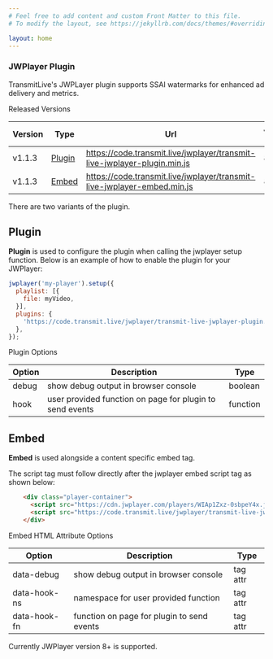 ```yaml
---
# Feel free to add content and custom Front Matter to this file.
# To modify the layout, see https://jekyllrb.com/docs/themes/#overriding-theme-defaults

layout: home
---
```


### JWPlayer Plugin

TransmitLive's JWPLayer plugin supports SSAI watermarks for enhanced ad delivery and metrics.

Released Versions


| Version | Type | Url | JWPlayer Support |  |
|---|---|---|---| -- |
| v1.1.3 | [Plugin](#Plugin) | https://code.transmit.live/jwplayer/transmit-live-jwplayer-plugin.min.js| 8+ | [Live Demo](https://code.transmit.live/demo/index.html) |
| v1.1.3 | [Embed](#Embed) | https://code.transmit.live/jwplayer/transmit-live-jwplayer-embed.min.js| 8+ | [Live Demo](https://code.transmit.live/demo/jw-embed.html) |


There are two variants of the plugin.


## Plugin

**Plugin** is used to configure the plugin when calling the jwplayer setup function.
Below is an example of how to enable the plugin for your JWPlayer:

```js
jwplayer('my-player').setup({
  playlist: [{
    file: myVideo,
  }],
  plugins: {
    'https://code.transmit.live/jwplayer/transmit-live-jwplayer-plugin.min.js': {},
  },
});
```

Plugin Options

| Option | Description | Type |
| --- | ----------- | --- |
| debug | show debug output in browser console | boolean |
| hook | user provided function on page for plugin to send events | function |

## Embed
**Embed** is used alongside a content specific embed tag.

The script tag must follow directly after the jwplayer embed script tag as shown below:

```html
    <div class="player-container">
      <script src="https://cdn.jwplayer.com/players/WIAp1Zxz-0sbpeY4x.js"></script>
      <script src="https://code.transmit.live/jwplayer/transmit-live-jwplayer-embed.min.js"></script>
    </div>
```

Embed HTML Attribute Options

| Option | Description | Type |
| --- | ----------- | --- |
| data-debug | show debug output in browser console | tag attr |
| data-hook-ns | namespace for user provided function | tag attr |
|  data-hook-fn | function on page for plugin to send events | tag attr |

Currently JWPlayer version 8+ is supported.
